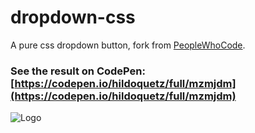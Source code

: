 # dropdown-css

A pure css dropdown button, fork from [PeopleWhoCode](https://www.instagram.com/p/BnR-kHuBre3/?utm_source=ig_share_sheet&igshid=1frs9sex8z4y0). 

### See the result on CodePen: [https://codepen.io/hildoquetz/full/mzmjdm](https://codepen.io/hildoquetz/full/mzmjdm)

![Logo](https://media.giphy.com/media/64atog6FoLtEgmRXPV/giphy.gif)